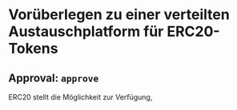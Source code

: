 # Vorüberlegen zu einer verteilten Austauschplatform  für ERC20-Tokens
## Approval: `approve`

ERC20 stellt die Möglichkeit zur Verfügung,  
